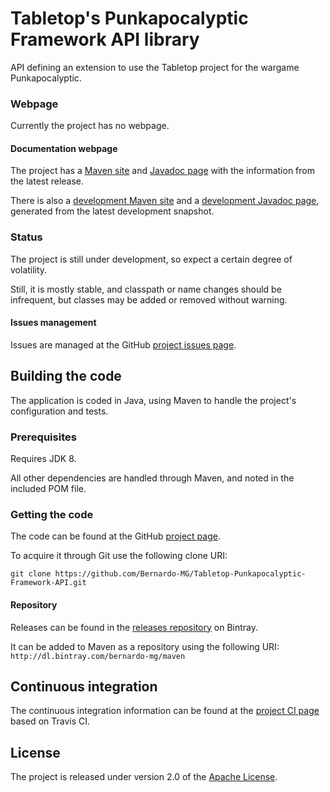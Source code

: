# Tabletop's Punkapocalyptic Framework API library
API defining an extension to use the Tabletop project for the wargame Punkapocalyptic.

### Webpage
Currently the project has no webpage.

#### Documentation webpage
The project has a [Maven site][] and [Javadoc page][] with the information from the
latest release.

There is also a [development Maven site][] and a [development Javadoc page][], generated from the latest development snapshot.

### Status
The project is still under development, so expect a certain degree of volatility.

Still, it is mostly stable, and classpath or name changes should be infrequent, but classes may be added or removed without warning.

#### Issues management
Issues are managed at the GitHub [project issues page][].

## Building the code
The application is coded in Java, using Maven to handle the project's configuration and tests.

### Prerequisites
Requires JDK 8.

All other dependencies are handled through Maven, and noted in the included POM file.

### Getting the code
The code can be found at the GitHub [project page][].

To acquire it through Git use the following clone URI:

`git clone https://github.com/Bernardo-MG/Tabletop-Punkapocalyptic-Framework-API.git`

#### Repository
Releases can be found in the [releases repository][] on Bintray.

It can be added to Maven as a repository using the following URI:
`http://dl.bintray.com/bernardo-mg/maven`

## Continuous integration
The continuous integration information can be found at the [project CI page][] based on Travis CI.

## License
The project is released under version 2.0 of the [Apache License][].

[development Javadoc page]: http://docs.wandrell.com/development/maven/tabletop-punkapocalyptic-framework-api/apidocs
[development Maven site]: http://docs.wandrell.com/development/maven/tabletop-punkapocalyptic-framework-api
[Apache License]: http://www.apache.org/licenses/LICENSE-2.0
[Javadoc page]: http://docs.wandrell.com/maven/tabletop-punkapocalyptic-framework-api/apidocs
[Maven site]: http://docs.wandrell.com/maven/tabletop-punkapocalyptic-framework-api
[project CI page]: https://travis-ci.org/Bernardo-MG/Tabletop-Punkapocalyptic-Framework-API
[project issues page]: https://github.com/Bernardo-MG/Tabletop-Punkapocalyptic-Framework-API/issues
[project page]: http://github.com/Bernardo-MG/Tabletop-Punkapocalyptic-Framework-API
[releases repository]: http://dl.bintray.com/bernardo-mg/tabletop-punkapocalyptic-framework-api